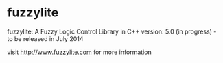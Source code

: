 fuzzylite
=========

fuzzylite: A Fuzzy Logic Control Library in C++
version: 5.0 (in progress) - to be released in July 2014

visit http://www.fuzzylite.com for more information
